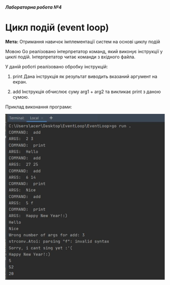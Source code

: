 ##### Лабораторна робота №4

# Цикл подій (event loop)

**Мета:** Отримання навичок імплементації систем на основі циклу подій

Мовою Go реалізовано інтерпретатор команд, який виконує інструкції у циклі подій.
Інтерпретатор читає команди з вхідного файла.

У даній роботі реалізовано обробку інструкцій:

1. print <arg>
   Дана інструкція як результат виводить вказаний аргумент на екран.

2. add <arg1> <arg2>
   Інструкція обчислює суму arg1 + arg2 та викликає print з даною сумою.

   

Приклад виконання програми:

![EventLoop](EventLoop.jpg)
